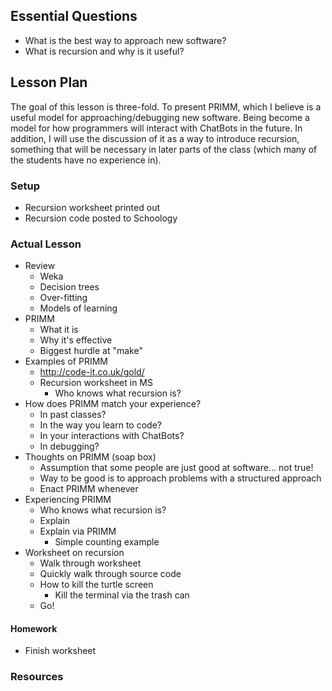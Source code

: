 ## Essential Questions

- What is the best way to approach new software?
- What is recursion and why is it useful?

## Lesson Plan

The goal of this lesson is three-fold. To present PRIMM, which I believe is a
useful model for approaching/debugging new software. Being 
become a model for how programmers will interact with ChatBots in the future.
In addition, I will use the discussion of it as a way to introduce recursion,
something that will be necessary in later parts of the class (which many of
the students have no experience in).

### Setup

- Recursion worksheet printed out
- Recursion code posted to Schoology

### Actual Lesson

- Review
    - Weka
    - Decision trees
    - Over-fitting
    - Models of learning
- PRIMM
    - What it is
    - Why it's effective
    - Biggest hurdle at "make"
- Examples of PRIMM
    - http://code-it.co.uk/gold/
    - Recursion worksheet in MS
        - Who knows what recursion is?
- How does PRIMM match your experience?
    - In past classes?
    - In the way you learn to code?
    - In your interactions with ChatBots?
    - In debugging?
- Thoughts on PRIMM (soap box)
    - Assumption that some people are just good at software... not true!
    - Way to be good is to approach problems with a structured approach
    - Enact PRIMM whenever 
- Experiencing PRIMM
    - Who knows what recursion is?
    - Explain
    - Explain via PRIMM
        - Simple counting example
- Worksheet on recursion
    - Walk through worksheet
    - Quickly walk through source code
    - How to kill the turtle screen
        - Kill the terminal via the trash can
    - Go!

#### Homework

- Finish worksheet

### Resources